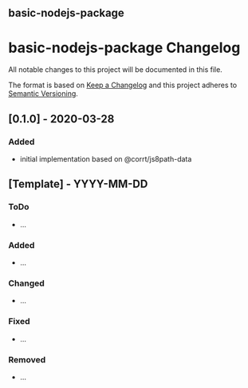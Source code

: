 ## basic-nodejs-package

# basic-nodejs-package Changelog
All notable changes to this project will be documented in this file.

The format is based on [Keep a Changelog](http://keepachangelog.com/en/1.0.0/)
and this project adheres to [Semantic Versioning](http://semver.org/spec/v2.0.0.html).


## [0.1.0] - 2020-03-28

### Added
- initial implementation based on @corrt/js8path-data

## [Template] - YYYY-MM-DD

### ToDo
- ...

### Added
- ...

### Changed
- ...

### Fixed
- ...

### Removed
- ...


